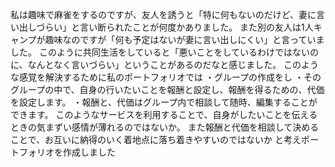 私は趣味で麻雀をするのですが、友人を誘うと「特に何もないのだけど、妻に言い出しづらい」と言い断られたことが何度かありました。
また別の友人は1人キャンプが趣味なのですが「何も予定はないが妻に言い出しにくい」と言っていました。
このように共同生活をしていると「悪いことをしているわけではないのに、なんとなく言いづらい」ということがあるのだなと感じました。
このような感覚を解決するために私のポートフォリオでは
・グループの作成をし
・そのグループの中で、自身の行いたいことを報酬と設定し、報酬を得るための、代価を設定します。
・報酬と、代価はグループ内で相談して随時、編集することができます。
このようなサービスを利用することで、自身がしたいことを伝えるときの気まずい感情が薄れるのではないか。
また報酬と代価を相談して決めることで、お互いに納得のいく着地点に落ち着きやすいのではないか
と考えポートフォリオを作成しました